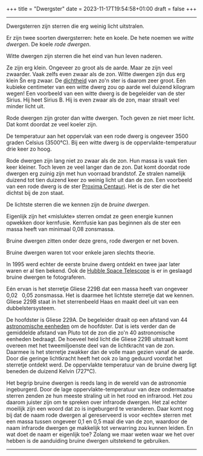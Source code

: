 +++
title = "Dwergster"
date = 2023-11-17T19:54:58+01:00
draft = false
+++

---
Dwergsterren zijn sterren die erg weinig licht uitstralen.

Er zijn twee soorten dwergsterren: hete en koele. De hete noemen we
*witte dwergen*. De koele *rode dwergen*.

Witte dwergen zijn sterren die het eind van hun leven naderen.

Ze zijn erg klein. Ongeveer zo groot als de aarde. Maar ze zijn veel
zwaarder. Vaak zelfs even zwaar als de zon. Witte dwergen zijn dus erg
klein Šn erg zwaar. De [dichtheid](/encyclopedie/dichthei) van zo'n ster
is daarom zeer groot. Eén kubieke centimeter van een witte dwerg zou op
aarde wel duizend kilogram wegen! Een voorbeeld van een witte dwerg is
de begeleider van de ster Sirius. Hij heet Sirius B. Hij is even zwaar
als de zon, maar straalt veel minder licht uit.

Rode dwergen zijn groter dan witte dwergen. Toch geven ze niet meer
licht. Dat komt doordat ze veel koeler zijn.

De temperatuur aan het oppervlak van een rode dwerg is ongeveer 3500
graden Celsius (3500°C). Bij een witte dwerg is de
oppervlakte-temperatuur drie keer zo hoog.

Rode dwergen zijn lang niet zo zwaar als de zon. Hun massa is vaak tien
keer kleiner. Toch leven ze veel langer dan de zon. Dat komt doordat
rode dwergen erg zuinig zijn met hun voorraad brandstof. Ze stralen
namelijk duizend tot tien duizend keer zo weinig licht uit dan de zon.
Een voorbeeld van een rode dwerg is de ster [Proxima Centauri](/encyclopedie/proxima). Het is de ster die het dichtst bij de zon
staat.

De lichtste sterren die we kennen zijn de *bruine dwergen*.

Eigenlijk zijn het «mislukte» sterren omdat ze geen energie kunnen
opwekken door kernfusie. Kernfusie kan pas beginnen als de ster een
massa heeft van minimaal 0,08 zonsmassa.

Bruine dwergen zitten onder deze grens, rode dwergen er net boven.

Bruine dwergen waren tot voor enkele jaren slechts theorie.

In 1995 werd echter de eerste bruine dwerg ontdekt en twee jaar later
waren er al tien bekend. Ook de [Hubble Space Telescope](/encyclopedie/hst) is er in geslaagd bruine dwergen te
fotograferen.

Eén ervan is het sterretje Gliese 229B dat een massa heeft van ongeveer
0,02   0,05 zonsmassa. Het is daarmee het lichtste sterretje dat we
kennen. Gliese 229B staat in het sterrenbeeld Haas en maakt deel uit van
een dubbelstersysteem.

De hoofdster is Gliese 229A. De begeleider draait op een afstand van 44
[astronomische eenheden](/encyclopedie/ae) om de hoofdster. Dat is
iets verder dan de gemiddelde afstand van Pluto tot de zon die zo\'n 40
astronomische eenheden bedraagt. De hoeveel heid licht die Gliese 229B
uitstraalt komt overeen met het tweemiljoenste deel van de lichtkracht
van de zon. Daarmee is het sterretje zwakker dan de volle maan gezien
vanaf de aarde. Door die geringe lichtkracht heeft het ook zo lang
geduurd voordat het sterretje ontdekt werd. De oppervlakte temperatuur
van de bruine dwerg ligt beneden de duizend Kelvin (727°C).

Het begrip bruine dwergen is reeds lang in de wereld van de astronomie
ingeburgerd. Door de lage oppervlakte-temperatuur van deze ondermaatse
sterren zenden ze hun meeste straling uit in het rood en infrarood. Het
zou daarom juister zijn om te spreken over infrarode dwergen. Het zal
echter moeilijk zijn een woord dat zo is ingeburgerd te veranderen. Daar
komt nog bij dat de naam rode dwergen al gereserveerd is voor «echte»
sterren met een massa tussen ongeveer 0,1 en 0,5 maal die van de zon,
waardoor de naam infrarode dwergen ge makkelijk tot verwarring zou
kunnen leiden. En wat doet de naam er eigenlijk toe? Zolang we maar
weten waar we het over hebben is de aanduiding bruine dwergen uitstekend
te gebruiken.

---
